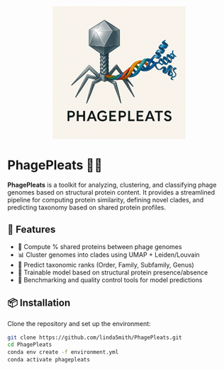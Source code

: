 <p align="center">
  <img src="data/img/PhagePleats.png" alt="PhagePleats Logo" width="300"/>
</p>

# PhagePleats 🧵🦠

**PhagePleats** is a toolkit for analyzing, clustering, and classifying phage genomes based on structural protein content. It provides a streamlined pipeline for computing protein similarity, defining novel clades, and predicting taxonomy based on shared protein profiles.

## 🚀 Features

- 🧬 Compute % shared proteins between phage genomes
- 📊 Cluster genomes into clades using UMAP + Leiden/Louvain
- 🔬 Predict taxonomic ranks (Order, Family, Subfamily, Genus)
- 🧠 Trainable model based on structural protein presence/absence
- 🧪 Benchmarking and quality control tools for model predictions

## 📦 Installation

Clone the repository and set up the environment:

```bash
git clone https://github.com/linda5mith/PhagePleats.git
cd PhagePleats
conda env create -f environment.yml
conda activate phagepleats
